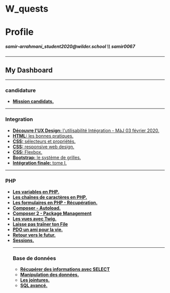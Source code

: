 # W_quests
<h1>Profile</h1>
<h5>samir-arrahmani_student2020@wilder.school \\ samir0067</h5>

<hr>
<h2>My Dashboard</h2>
<hr>

<h3>candidature</h3>
<ul>
    <li>
        <a href="https://github.com/samir0067/W_quests/tree/master/MissionCandidats">
        <strong>Mission candidats.</strong>
        </a> 
    </li>
</ul>
<hr>

<h3>Integration</h3>
<ul>
    <li>
        <a href="https://github.com/samir0067/W_quests/tree/master/Integration/UxDesign">
        <strong>Découvre l'UX Design: </strong>l'utilisabilité Intégration - MàJ 03 février 2020.
        </a> 
    </li>
    <li>
        <a href="https://github.com/samir0067/W_quests/tree/master/Integration/htmlBonnePratique">
        <strong>HTML:</strong> les bonnes pratiques.
        </a>     
        </li>
    <li>
        <a href="https://github.com/samir0067/W_quests/tree/master/Integration/cssS%C3%A9lecteurPropri%C3%A9t%C3%A9">
         <strong>CSS:</strong> sélecteurs et propriétés.
        </a> 
    </li>
    <li>
        <a href="https://github.com/samir0067/W_quests/tree/master/Integration/cssResponsiveDesign">
        <strong>CSS:</strong> responsive web design.
        </a> 
    </li>
    <li>
        <a href="https://github.com/samir0067/W_quests/tree/master/Integration/cssFlexbox">
        <strong>CSS:</strong> Flexbox.
        </a> 
    </li>
    <li>
        <a href="https://github.com/samir0067/W_quests/tree/master/Integration/%20bootstrapSyst%C3%A8meGrille">
        <strong>Bootstrap:</strong> le système de grilles.
        </a> 
    </li>
    <li>
        <a href="https://github.com/samir0067/W_quests/tree/master/Integration/int%C3%A9grationFinaleTome1">
        <strong>Intégration finale:</strong> tome I.
        </a> 
    </li>
</ul>
<hr>

<h3>PHP</h3>
<ul>
    <li>
        <a href="https://github.com/samir0067/W_quests/tree/master/PHP/lesSha%C3%AEnesCaract%C3%A8resPHP">
        <strong>Les variables en PHP.</strong>
        </a>
    </li>
    <li>
        <a href="https://github.com/samir0067/W_quests/tree/master/PHP/lesSha%C3%AEnesCaract%C3%A8resPHP">
        <strong>Les chaînes de caractères en PHP.</strong>
        </a>
    </li>
    <li>
        <a href="https://github.com/samir0067/W_quests/tree/master/PHP/lesFormulairesEnPHPRecuperation">
        <strong>Les formulaires en PHP - Récupération.</strong>
        </a>
    </li>
    <li>
        <a href="https://github.com/samir0067/W_quests/tree/master/PHP/ComposerAutoload">
        <strong>Composer - Autoload.</strong>
        </a>
    </li>
    <li>
        <a href="https://github.com/samir0067/W_quests/tree/master/PHP/Composer2PackageManagement">
        <strong>Composer 2 - Package Management</strong>
        </a>
    </li>
    <li>
        <a href="https://github.com/samir0067/W_quests/tree/master/PHP/LesVuesAvecTwig">
        <strong>Les vues avec Twig.</strong>
        </a>
    </li>
    <li>
        <a href="https://github.com/samir0067/W_quests/tree/master/PHP/LaissePasTrainerTonFile">
        <strong>Laisse pas traîner ton File</strong>
        </a>
    </li>
    <li>
        <a href="https://github.com/samir0067/W_quests/tree/master/PHP/PDOUnAmiPourLaVie">
        <strong>PDO un ami pour la vie.</strong>
        </a>
    </li>
    <li>
        <a href="https://github.com/samir0067/W_quests/tree/master/PHP/RetourVersLeFutur">
        <strong>Retour vers le futur.</strong>
        </a>
    </li>
    <li>
        <a href="https://github.com/samir0067/W_quests/tree/master/PHP/Session/quetes_php_cookies_sessions">
        <strong>Sessions.</strong>
        </a>
    </li>
<hr>

<h3>Base de données</h3>
<ul>
    <li>
        <a href="https://github.com/samir0067/W_quests/tree/master/Base%20de%20donn%C3%A9es/recupInfoSELECT">
        <strong>Récupérer des informations avec SELECT</strong>
        </a>
    </li>
    <li>
        <a href="https://github.com/samir0067/W_quests/tree/master/Base%20de%20donn%C3%A9es/manipDesDonn%C3%A9es">
        <strong>Manipulation des données.</strong>
        </a>
    </li>
    <li>
        <a href="https://github.com/samir0067/W_quests/tree/master/Base%20de%20donn%C3%A9es/lesJointures">
        <strong>Les jointures.</strong>
        </a>
    </li>
    <li>
        <a href="https://github.com/samir0067/W_quests/tree/master/Base%20de%20donn%C3%A9es/SQLAvanc%C3%A9">
        <strong>SQL avancé.</strong>
        </a>
    </li>
</ul>